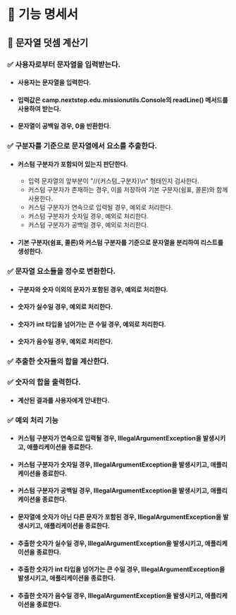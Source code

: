 # 📝 기능 명세서

## 🧮 문자열 덧셈 계산기

### ✅ 사용자로부터 문자열을 입력받는다.

- #### 사용자는 문자열을 입력한다.
- #### 입력값은 camp.nextstep.edu.missionutils.Console의 readLine() 메서드를 사용하여 받는다.
- #### 문자열이 공백일 경우, 0을 반환한다.

### ✅ 구분자를 기준으로 문자열에서 요소를 추출한다.

- #### 커스텀 구분자가 포함되어 있는지 판단한다.

    - 입력 문자열의 앞부분이 "//{커스텀_구분자}\n" 형태인지 검사한다.
    - 커스텀 구분자가 존재하는 경우, 이를 저장하여 기본 구분자(쉼표, 콜론)와 함께 사용한다.
    - 커스텀 구분자가 연속으로 입력될 경우, 예외로 처리한다.
    - 커스텀 구분자가 숫자일 경우, 예외로 처리한다.
    - 커스텀 구분자가 공백일 경우, 예외로 처리한다.

- #### 기본 구분자(쉼표, 콜론)와 커스텀 구분자를 기준으로 문자열을 분리하여 리스트를 생성한다.

### ✅ 문자열 요소들을 정수로 변환한다.

- #### 구분자와 숫자 이외의 문자가 포함된 경우, 예외로 처리한다.
- #### 숫자가 실수일 경우, 예외로 처리한다.
- #### 숫자가 int 타입을 넘어가는 큰 수일 경우, 예외로 처리한다.
- #### 숫자가 음수일 경우, 예외로 처리한다.

### ✅ 추출한 숫자들의 합을 계산한다.

### ✅ 숫자의 합을 출력한다.

- #### 계산된 결과를 사용자에게 안내한다.

### ✅ 예외 처리 기능

- #### 커스텀 구분자가 연속으로 입력될 경우, IllegalArgumentException을 발생시키고, 애플리케이션을 종료한다.
- #### 커스텀 구분자가 숫자일 경우, IllegalArgumentException을 발생시키고, 애플리케이션을 종료한다.
- #### 커스텀 구분자가 공백일 경우, IllegalArgumentException을 발생시키고, 애플리케이션을 종료한다.
- #### 문자열에 숫자가 아닌 다른 문자가 포함된 경우, IllegalArgumentException을 발생시키고, 애플리케이션을 종료한다.
- #### 추출한 숫자가 실수일 경우, IllegalArgumentException을 발생시키고, 애플리케이션을 종료한다.
- #### 추출한 숫자가 int 타입을 넘어가는 큰 수일 경우, IllegalArgumentException을 발생시키고, 애플리케이션을 종료한다.
- #### 추출한 숫자가 음수일 경우, IllegalArgumentException을 발생시키고, 애플리케이션을 종료한다.